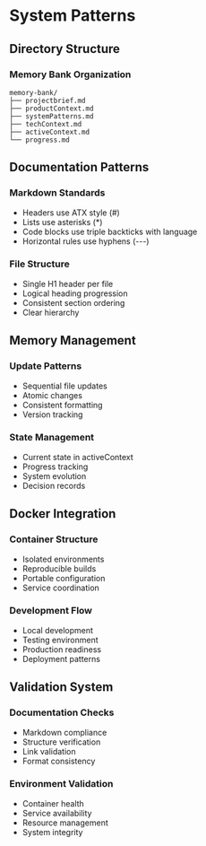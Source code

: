 # System Patterns

## Directory Structure

### Memory Bank Organization

```text
memory-bank/
├── projectbrief.md
├── productContext.md
├── systemPatterns.md
├── techContext.md
├── activeContext.md
└── progress.md
```

## Documentation Patterns

### Markdown Standards

* Headers use ATX style (#)
* Lists use asterisks (*)
* Code blocks use triple backticks with language
* Horizontal rules use hyphens (---)

### File Structure

* Single H1 header per file
* Logical heading progression
* Consistent section ordering
* Clear hierarchy

## Memory Management

### Update Patterns

* Sequential file updates
* Atomic changes
* Consistent formatting
* Version tracking

### State Management

* Current state in activeContext
* Progress tracking
* System evolution
* Decision records

## Docker Integration

### Container Structure

* Isolated environments
* Reproducible builds
* Portable configuration
* Service coordination

### Development Flow

* Local development
* Testing environment
* Production readiness
* Deployment patterns

## Validation System

### Documentation Checks

* Markdown compliance
* Structure verification
* Link validation
* Format consistency

### Environment Validation

* Container health
* Service availability
* Resource management
* System integrity
